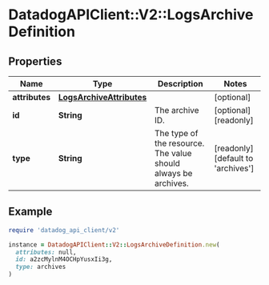 # DatadogAPIClient::V2::LogsArchiveDefinition

## Properties

| Name | Type | Description | Notes |
| ---- | ---- | ----------- | ----- |
| **attributes** | [**LogsArchiveAttributes**](LogsArchiveAttributes.md) |  | [optional] |
| **id** | **String** | The archive ID. | [optional][readonly] |
| **type** | **String** | The type of the resource. The value should always be archives. | [readonly][default to &#39;archives&#39;] |

## Example

```ruby
require 'datadog_api_client/v2'

instance = DatadogAPIClient::V2::LogsArchiveDefinition.new(
  attributes: null,
  id: a2zcMylnM4OCHpYusxIi3g,
  type: archives
)
```

